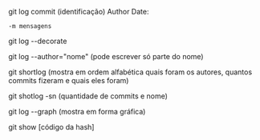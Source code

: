 git log
commit (identificação)
Author
Date:

	-m mensagens


git log --decorate

git log --author="nome" (pode escrever só parte do nome)

git shortlog (mostra em ordem alfabética quais foram os autores, quantos commits fizeram e quais eles foram)

git shotlog -sn (quantidade de commits e nome)

git log --graph (mostra em forma gráfica)

git show [código da hash]
